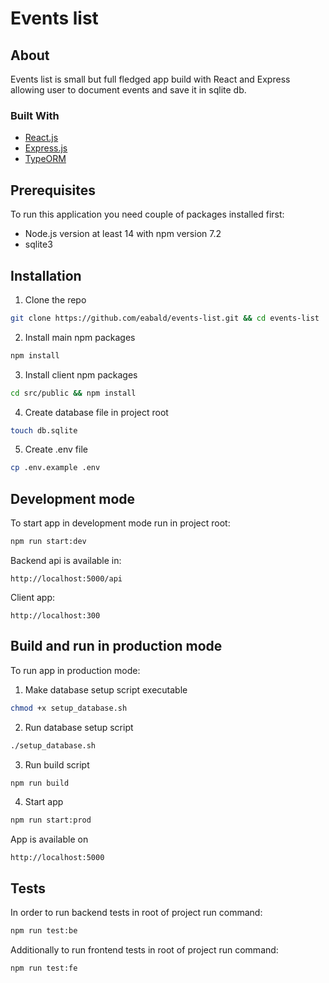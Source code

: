 # Events list

## About

Events list is small but full fledged app build with React and Express allowing user to document events and save it in sqlite db.

### Built With

- [React.js](https://reactjs.org/)
- [Express.js](https://expressjs.com/)
- [TypeORM](https://typeorm.io/)

## Prerequisites

To run this application you need couple of packages installed first:

- Node.js version at least 14 with npm version 7.2
- sqlite3

## Installation

1. Clone the repo

```sh
git clone https://github.com/eabald/events-list.git && cd events-list
```

2. Install main npm packages

```sh
npm install
```

3. Install client npm packages

```sh
cd src/public && npm install
```

4. Create database file in project root

```sh
touch db.sqlite
```

5. Create .env file

```sh
cp .env.example .env
```

## Development mode

To start app in development mode run in project root:

```sh
npm run start:dev
```

Backend api is available in:

```url
http://localhost:5000/api
```

Client app:

```url
http://localhost:300
```

## Build and run in production mode

To run app in production mode:

1. Make database setup script executable

```sh
chmod +x setup_database.sh
```

2. Run database setup script

```sh
./setup_database.sh
```

3. Run build script

```sh
npm run build
```

4. Start app

```sh
npm run start:prod
```

App is available on

```url
http://localhost:5000
```

## Tests

In order to run backend tests in root of project run command:

```sh
npm run test:be
```

Additionally to run frontend tests in root of project run command:

```sh
npm run test:fe
```
